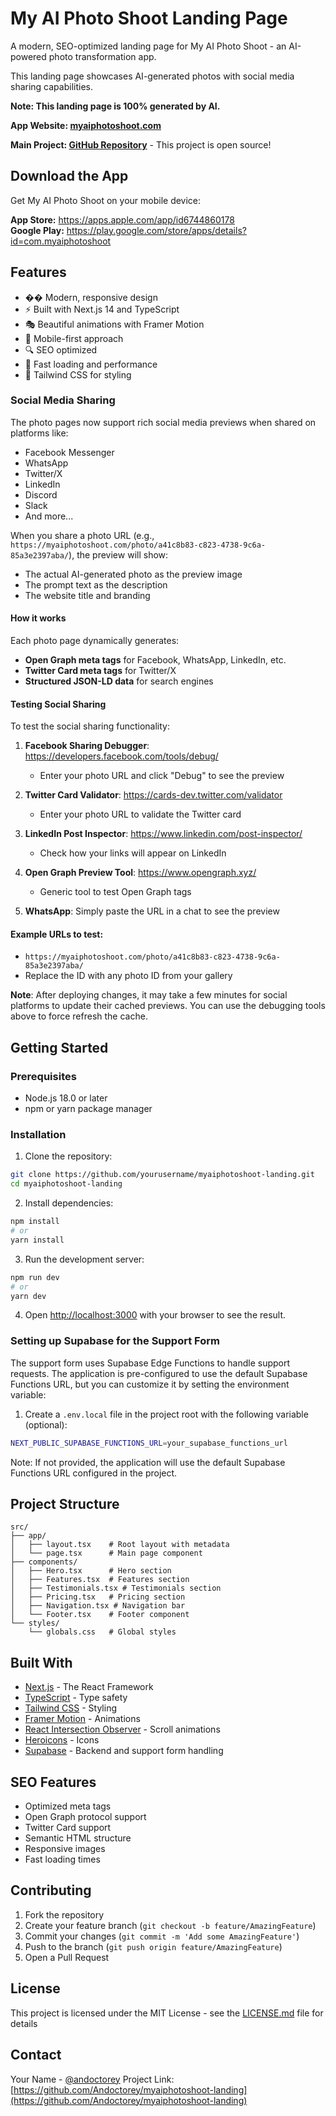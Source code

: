 # My AI Photo Shoot Landing Page

A modern, SEO-optimized landing page for My AI Photo Shoot - an AI-powered photo transformation app.

This landing page showcases AI-generated photos with social media sharing capabilities.

**Note: This landing page is 100% generated by AI.**

**App Website: [myaiphotoshoot.com](https://myaiphotoshoot.com)**

**Main Project: [GitHub Repository](https://github.com/Andoctorey/myaiphotoshoot-kmp)** - This project is open source!

## Download the App

Get My AI Photo Shoot on your mobile device:

**App Store:** https://apps.apple.com/app/id6744860178  
**Google Play:** https://play.google.com/store/apps/details?id=com.myaiphotoshoot

## Features

- �� Modern, responsive design
- ⚡ Built with Next.js 14 and TypeScript
- 🎭 Beautiful animations with Framer Motion
- 📱 Mobile-first approach
- 🔍 SEO optimized
- 🎯 Fast loading and performance
- 🌈 Tailwind CSS for styling

### Social Media Sharing
The photo pages now support rich social media previews when shared on platforms like:
- Facebook Messenger
- WhatsApp
- Twitter/X
- LinkedIn
- Discord
- Slack
- And more...

When you share a photo URL (e.g., `https://myaiphotoshoot.com/photo/a41c8b83-c823-4738-9c6a-85a3e2397aba/`), the preview will show:
- The actual AI-generated photo as the preview image
- The prompt text as the description
- The website title and branding

#### How it works
Each photo page dynamically generates:
- **Open Graph meta tags** for Facebook, WhatsApp, LinkedIn, etc.
- **Twitter Card meta tags** for Twitter/X
- **Structured JSON-LD data** for search engines

#### Testing Social Sharing
To test the social sharing functionality:

1. **Facebook Sharing Debugger**: https://developers.facebook.com/tools/debug/
   - Enter your photo URL and click "Debug" to see the preview

2. **Twitter Card Validator**: https://cards-dev.twitter.com/validator
   - Enter your photo URL to validate the Twitter card

3. **LinkedIn Post Inspector**: https://www.linkedin.com/post-inspector/
   - Check how your links will appear on LinkedIn

4. **Open Graph Preview Tool**: https://www.opengraph.xyz/
   - Generic tool to test Open Graph tags

5. **WhatsApp**: Simply paste the URL in a chat to see the preview

#### Example URLs to test:
- `https://myaiphotoshoot.com/photo/a41c8b83-c823-4738-9c6a-85a3e2397aba/`
- Replace the ID with any photo ID from your gallery

**Note**: After deploying changes, it may take a few minutes for social platforms to update their cached previews. You can use the debugging tools above to force refresh the cache.

## Getting Started

### Prerequisites

- Node.js 18.0 or later
- npm or yarn package manager

### Installation

1. Clone the repository:
```bash
git clone https://github.com/yourusername/myaiphotoshoot-landing.git
cd myaiphotoshoot-landing
```

2. Install dependencies:
```bash
npm install
# or
yarn install
```

3. Run the development server:
```bash
npm run dev
# or
yarn dev
```

4. Open [http://localhost:3000](http://localhost:3000) with your browser to see the result.

### Setting up Supabase for the Support Form

The support form uses Supabase Edge Functions to handle support requests. The application is pre-configured to use the default Supabase Functions URL, but you can customize it by setting the environment variable:

1. Create a `.env.local` file in the project root with the following variable (optional):

```bash
NEXT_PUBLIC_SUPABASE_FUNCTIONS_URL=your_supabase_functions_url
```

Note: If not provided, the application will use the default Supabase Functions URL configured in the project.

## Project Structure

```
src/
├── app/
│   ├── layout.tsx    # Root layout with metadata
│   └── page.tsx      # Main page component
├── components/
│   ├── Hero.tsx      # Hero section
│   ├── Features.tsx  # Features section
│   ├── Testimonials.tsx # Testimonials section
│   ├── Pricing.tsx   # Pricing section
│   ├── Navigation.tsx # Navigation bar
│   └── Footer.tsx    # Footer component
└── styles/
    └── globals.css   # Global styles
```

## Built With

- [Next.js](https://nextjs.org/) - The React Framework
- [TypeScript](https://www.typescriptlang.org/) - Type safety
- [Tailwind CSS](https://tailwindcss.com/) - Styling
- [Framer Motion](https://www.framer.com/motion/) - Animations
- [React Intersection Observer](https://github.com/thebuilder/react-intersection-observer) - Scroll animations
- [Heroicons](https://heroicons.com/) - Icons
- [Supabase](https://supabase.com/) - Backend and support form handling

## SEO Features

- Optimized meta tags
- Open Graph protocol support
- Twitter Card support
- Semantic HTML structure
- Responsive images
- Fast loading times

## Contributing

1. Fork the repository
2. Create your feature branch (`git checkout -b feature/AmazingFeature`)
3. Commit your changes (`git commit -m 'Add some AmazingFeature'`)
4. Push to the branch (`git push origin feature/AmazingFeature`)
5. Open a Pull Request

## License

This project is licensed under the MIT License - see the [LICENSE.md](LICENSE.md) file for details

## Contact

Your Name - [@andoctorey](https://x.com/andoctorey)
Project Link: [https://github.com/Andoctorey/myaiphotoshoot-landing](https://github.com/Andoctorey/myaiphotoshoot-landing)
